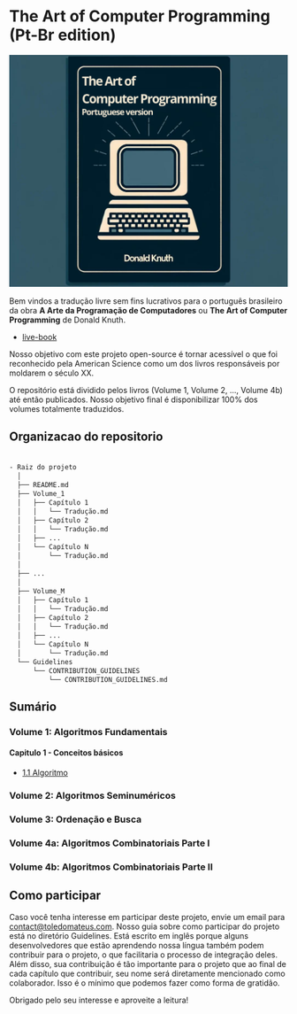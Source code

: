 # The Art of Computer Programming (Pt-Br edition)

![book-cover](/assets/images/taocp-pt-br.png)

Bem vindos a tradução livre sem fins lucrativos para o português brasileiro da obra **A Arte da Programação de Computadores** ou **The Art of Computer Programming** de Donald Knuth.

- [live-book](https://mateuss-organization-4.gitbook.io/the-art-of-computer-proogramming-pt-br)

Nosso objetivo com este projeto open-source é tornar acessível o que foi reconhecido pela American Science como um dos livros responsáveis por moldarem o século XX.

O repositório está dividido pelos livros (Volume 1, Volume 2, ..., Volume 4b) até então publicados. Nosso objetivo final é disponibilizar 100% dos volumes totalmente traduzidos.

## Organizacao do repositorio

```

- Raiz do projeto
  │
  ├── README.md
  ├── Volume_1
  │   ├── Capítulo 1
  │   │   └── Tradução.md
  │   ├── Capítulo 2
  │   │   └── Tradução.md
  │   ├── ...
  │   └── Capítulo N
  │       └── Tradução.md
  │
  ├── ...
  │
  ├── Volume_M
  │   ├── Capítulo 1
  │   │   └── Tradução.md 
  │   ├── Capítulo 2
  │   │   └── Tradução.md
  │   ├── ...
  │   └── Capítulo N
  │       └── Tradução.md
  └── Guidelines
      └── CONTRIBUTION_GUIDELINES
          └── CONTRIBUTION_GUIDELINES.md
```


## Sumário

### Volume 1: Algoritmos Fundamentais
#### Capitulo  1 - Conceitos básicos
* [1.1 Algoritmo](/Volume%201:%20%20Algoritmos%20Fundamentais/Capítulo%201:%20Conceitos%20básicos/1.1%20Algoritmo.md)

### Volume 2:  Algoritmos Seminuméricos

### Volume 3:  Ordenação e Busca

### Volume 4a: Algoritmos Combinatoriais Parte I

### Volume 4b: Algoritmos Combinatoriais Parte II



## Como participar

Caso você tenha interesse em participar deste projeto, envie um email para <contact@toledomateus.com>. Nosso guia sobre como participar do projeto está no diretório Guidelines. Está escrito em inglês porque alguns desenvolvedores que estão aprendendo nossa língua também podem contribuir para o projeto, o que facilitaria o processo de integração deles. Além disso, sua contribuição é tão importante para o projeto que ao final de cada capítulo que contribuir, seu nome será diretamente mencionado como colaborador. Isso é o mínimo que podemos fazer como forma de gratidão.

Obrigado pelo seu interesse e aproveite a leitura!